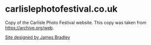 # carlislephotofestival.co.uk
Copy of the Carlisle Photo Festival website. This copy was taken from https://archive.org/web.

[Site designed by James Bradley](http://www.jabradley.co.uk/)